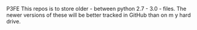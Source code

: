 
P3FE
This repos is to store older - between python 2.7 - 3.0 - files. The newer versions of these will be better tracked in GitHub than on m y hard drive.

